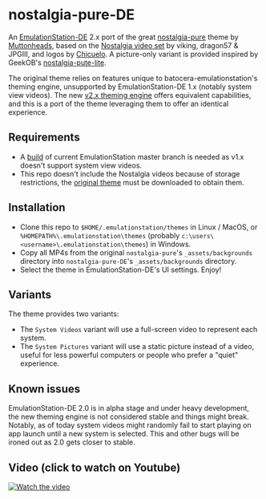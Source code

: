 # nostalgia-pure-DE

An [EmulationStation-DE](https://es-de.org) 2.x port of the great [nostalgia-pure](https://retropie.org.uk/forum/topic/27611/es-theme-nostalgia-pure) theme by [Muttonheads](https://www.youtube.com/c/MuttonheadsOfficial), based on the [Nostalgia video set](https://forums.launchbox-app.com/files/file/219-nostalgia-169-video-set/) by viking, dragon57 & JPGIII, and logos by [Chicuelo](https://www.chicuelo.com.ar). A picture-only variant is provided inspired by GeekOB's [nostalgia-pute-lite](https://retropie.org.uk/forum/topic/27611/es-theme-nostalgia-pure).

The original theme relies on features unique to batocera-emulationstation's theming engine, unsupported by EmulationStation-DE 1.x (notably system view videos). The new [v2.x theming engine](https://gitlab.com/leonstyhre/emulationstation-de/-/blob/master/THEMES-DEV.md) offers equivalent capabilities, and this is a port of the theme leveraging them to offer an identical experience.

## Requirements

* A [build](https://gitlab.com/leonstyhre/emulationstation-de/-/blob/master/INSTALL-DEV.md) of current EmulationStation master branch is needed as v1.x doesn't support system view videos.
* This repo doesn't include the Nostalgia videos because of storage restrictions, the [original theme](https://retropie.org.uk/forum/topic/27611/es-theme-nostalgia-pure) must be downloaded to obtain them.

## Installation

* Clone this repo to `$HOME/.emulationstation/themes` in Linux / MacOS, or `%HOMEPATH%\.emulationstation\themes` (probably `c:\users\<username>\.emulationstation\themes`) in Windows.
* Copy all MP4s from the original `nostalgia-pure`'s `_assets/backgrounds` directory into `nostalgia-pure-DE`'s `_assets/backgrounds` directory.
* Select the theme in EmulationStation-DE's UI settings. Enjoy!

## Variants

The theme provides two variants:

* The `System Videos` variant will use a full-screen video to represent each system.
* The `System Pictures` variant will use a static picture instead of a video, useful for less powerful computers or people who prefer a "quiet" experience.

## Known issues

EmulationStation-DE 2.0 is in alpha stage and under heavy development, the new theming engine is not considered stable and things might break. Notably, as of today system videos might randomly fail to start playing on app launch until a new system is selected. This and other bugs will be ironed out as 2.0 gets closer to stable.

## Video (click to watch on Youtube)

[![Watch the video](https://img.youtube.com/vi/APlsEYw5UJc/maxresdefault.jpg)](https://youtu.be/APlsEYw5UJc)
